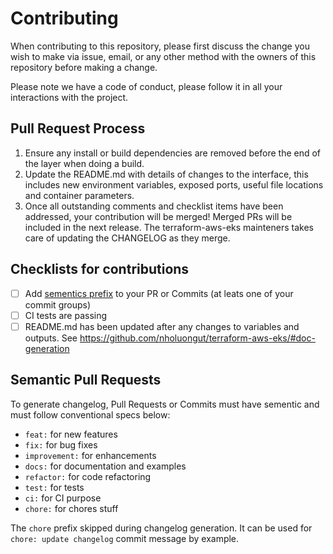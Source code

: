 # Contributing

When contributing to this repository, please first discuss the change you wish to make via issue,
email, or any other method with the owners of this repository before making a change.

Please note we have a code of conduct, please follow it in all your interactions with the project.

## Pull Request Process

1.  Ensure any install or build dependencies are removed before the end of the layer when doing a build.
2.  Update the README.md with details of changes to the interface, this includes new environment variables, exposed ports, useful file locations and container parameters.
3. Once all outstanding comments and checklist items have been addressed, your contribution will be merged! Merged PRs will be included in the next release. The terraform-aws-eks mainteners takes care of updating the CHANGELOG as they merge.

## Checklists for contributions

- [ ] Add [sementics prefix](#semantic-pull-requests) to your PR or Commits (at leats one of your commit groups)
- [ ] CI tests are passing
- [ ] README.md has been updated after any changes to variables and outputs. See https://github.com/nholuongut/terraform-aws-eks/#doc-generation

## Semantic Pull Requests

To generate changelog, Pull Requests or Commits must have sementic and must follow conventional specs below:

- `feat:` for new features
- `fix:` for bug fixes
- `improvement:` for enhancements
- `docs:` for documentation and examples
- `refactor:` for code refactoring
- `test:` for tests
- `ci:` for CI purpose
- `chore:` for chores stuff

The `chore` prefix skipped during changelog generation. It can be used for `chore: update changelog` commit message by example.

